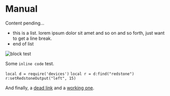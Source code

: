 # Manual
Content pending...

- this is a list. lorem ipsum dolor sit amet and so on and so forth, just want to get a line break.
- end of list

![block test](block:oc2:computer)

Some `inline code` test.

`local d = require('devices')`
`local r = d:find("redstone")`
`r:setRedstoneOutput("left", 15)`

And finally, a [dead link](dead.md) and a [working one](index.md).
